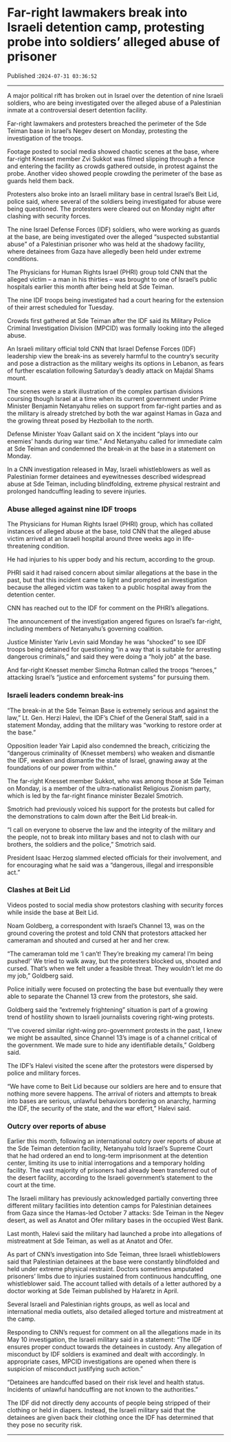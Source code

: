 # Far-right lawmakers break into Israeli detention camp, protesting probe into soldiers’ alleged abuse of prisoner

Published :`2024-07-31 03:36:52`

---

A major political rift has broken out in Israel over the detention of nine Israeli soldiers, who are being investigated over the alleged abuse of a Palestinian inmate at a controversial desert detention facility.

Far-right lawmakers and protesters breached the perimeter of the Sde Teiman base in Israel’s Negev desert on Monday, protesting the investigation of the troops.

Footage posted to social media showed chaotic scenes at the base, where far-right Knesset member Zvi Sukkot was filmed slipping through a fence and entering the facility as crowds gathered outside, in protest against the probe. Another video showed people crowding the perimeter of the base as guards held them back.

Protesters also broke into an Israeli military base in central Israel’s Beit Lid, police said, where several of the soldiers being investigated for abuse were being questioned. The protesters were cleared out on Monday night after clashing with security forces.

The nine Israel Defense Forces (IDF) soldiers, who were working as guards at the base, are being investigated over the alleged “suspected substantial abuse” of a Palestinian prisoner who was held at the shadowy facility, where detainees from Gaza have allegedly been held under extreme conditions.

The Physicians for Human Rights Israel (PHRI) group told CNN that the alleged victim – a man in his thirties – was brought to one of Israel’s public hospitals earlier this month after being held at Sde Teiman.

The nine IDF troops being investigated had a court hearing for the extension of their arrest scheduled for Tuesday.

Crowds first gathered at Sde Teiman after the IDF said its Military Police Criminal Investigation Division (MPCID) was formally looking into the alleged abuse.

An Israeli military official told CNN that Israel Defense Forces (IDF) leadership view the break-ins as severely harmful to the country’s security and pose a distraction as the military weighs its options in Lebanon, as fears of further escalation following Saturday’s deadly attack on Majdal Shams mount.

The scenes were a stark illustration of the complex partisan divisions coursing though Israel at a time when its current government under Prime Minister Benjamin Netanyahu relies on support from far-right parties and as the military is already stretched by both the war against Hamas in Gaza and the growing threat posed by Hezbollah to the north.

Defense Minister Yoav Gallant said on X the incident “plays into our enemies’ hands during war time.” And Netanyahu called for immediate calm at Sde Teiman and condemned the break-in at the base in a statement on Monday.

In a CNN investigation released in May, Israeli whistleblowers as well as Palestinian former detainees and eyewitnesses described widespread abuse at Sde Teiman, including blindfolding, extreme physical restraint and prolonged handcuffing leading to severe injuries.

### Abuse alleged against nine IDF troops

The Physicians for Human Rights Israel (PHRI) group, which has collated instances of alleged abuse at the base, told CNN that the alleged abuse victim arrived at an Israeli hospital around three weeks ago in life-threatening condition.

He had injuries to his upper body and his rectum, according to the group.

PHRI said it had raised concern about similar allegations at the base in the past, but that this incident came to light and prompted an investigation because the alleged victim was taken to a public hospital away from the detention center.

CNN has reached out to the IDF for comment on the PHRI’s allegations.

The announcement of the investigation angered figures on Israel’s far-right, including members of Netanyahu’s governing coalition.

Justice Minister Yariv Levin said Monday he was “shocked” to see IDF troops being detained for questioning “in a way that is suitable for arresting dangerous criminals,” and said they were doing a “holy job” at the base.

And far-right Knesset member Simcha Rotman called the troops “heroes,” attacking Israel’s “justice and enforcement systems” for pursuing them.

### Israeli leaders condemn break-ins

“The break-in at the Sde Teiman Base is extremely serious and against the law,” Lt. Gen. Herzi Halevi, the IDF’s Chief of the General Staff, said in a statement Monday, adding that the military was “working to restore order at the base.”

Opposition leader Yair Lapid also condemned the breach, criticizing the “dangerous criminality of (Knesset members) who weaken and dismantle the IDF, weaken and dismantle the state of Israel, gnawing away at the foundations of our power from within.”

The far-right Knesset member Sukkot, who was among those at Sde Teiman on Monday, is a member of the ultra-nationalist Religious Zionism party, which is led by the far-right finance minister Bezalel Smotrich.

Smotrich had previously voiced his support for the protests but called for the demonstrations to calm down after the Beit Lid break-in.

“I call on everyone to observe the law and the integrity of the military and the people, not to break into military bases and not to clash with our brothers, the soldiers and the police,” Smotrich said.

President Isaac Herzog slammed elected officials for their involvement, and for encouraging what he said was a “dangerous, illegal and irresponsible act.”

### Clashes at Beit Lid

Videos posted to social media show protestors clashing with security forces while inside the base at Beit Lid.

Noam Goldberg, a correspondent with Israel’s Channel 13, was on the ground covering the protest and told CNN that protestors attacked her cameraman and shouted and cursed at her and her crew.

“The cameraman told me ‘I can’t! They’re breaking my camera! I’m being pushed!’ We tried to walk away, but the protesters blocked us, shouted and cursed. That’s when we felt under a feasible threat. They wouldn’t let me do my job,” Goldberg said.

Police initially were focused on protecting the base but eventually they were able to separate the Channel 13 crew from the protestors, she said.

Goldberg said the “extremely frightening” situation is part of a growing trend of hostility shown to Israeli journalists covering right-wing protests.

“I’ve covered similar right-wing pro-government protests in the past, I knew we might be assaulted, since Channel 13’s image is of a channel critical of the government. We made sure to hide any identifiable details,” Goldberg said.

The IDF’s Halevi visited the scene after the protestors were dispersed by police and military forces.

“We have come to Beit Lid because our soldiers are here and to ensure that nothing more severe happens. The arrival of rioters and attempts to break into bases are serious, unlawful behaviors bordering on anarchy, harming the IDF, the security of the state, and the war effort,” Halevi said.

### Outcry over reports of abuse

Earlier this month, following an international outcry over reports of abuse at the Sde Teiman detention facility, Netanyahu told Israel’s Supreme Court that he had ordered an end to long-term imprisonment at the detention center, limiting its use to initial interrogations and a temporary holding facility. The vast majority of prisoners had already been transferred out of the desert facility, according to the Israeli government’s statement to the court at the time.

The Israeli military has previously acknowledged partially converting three different military facilities into detention camps for Palestinian detainees from Gaza since the Hamas-led October 7 attacks: Sde Teiman in the Negev desert, as well as Anatot and Ofer military bases in the occupied West Bank.

Last month, Halevi said the military had launched a probe into allegations of mistreatment at Sde Teiman, as well as at Anatot and Ofer.

As part of CNN’s investigation into Sde Teiman, three Israeli whistleblowers said that Palestinian detainees at the base were constantly blindfolded and held under extreme physical restraint. Doctors sometimes amputated prisoners’ limbs due to injuries sustained from continuous handcuffing, one whistleblower said. The account tallied with details of a letter authored by a doctor working at Sde Teiman published by Ha’aretz in April.

Several Israeli and Palestinian rights groups, as well as local and international media outlets, also detailed alleged torture and mistreatment at the camp.

Responding to CNN’s request for comment on all the allegations made in its May 10 investigation, the Israeli military said in a statement: “The IDF ensures proper conduct towards the detainees in custody. Any allegation of misconduct by IDF soldiers is examined and dealt with accordingly. In appropriate cases, MPCID investigations are opened when there is suspicion of misconduct justifying such action.”

“Detainees are handcuffed based on their risk level and health status. Incidents of unlawful handcuffing are not known to the authorities.”

The IDF did not directly deny accounts of people being stripped of their clothing or held in diapers. Instead, the Israeli military said that the detainees are given back their clothing once the IDF has determined that they pose no security risk.

---

